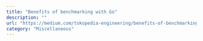 ```yaml
---
title: "Benefits of benchmarking with Go"
description: ""
url: "https://medium.com/tokopedia-engineering/benefits-of-benchmarking-with-go-f8bfa177f7fa"
category: "Miscellaneous"
---
```

